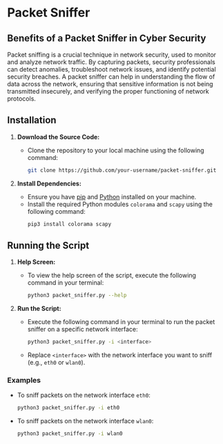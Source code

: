 # Packet Sniffer

## Benefits of a Packet Sniffer in Cyber Security

Packet sniffing is a crucial technique in network security, used to monitor and analyze network traffic. By capturing packets, security professionals can detect anomalies, troubleshoot network issues, and identify potential security breaches. A packet sniffer can help in understanding the flow of data across the network, ensuring that sensitive information is not being transmitted insecurely, and verifying the proper functioning of network protocols.

## Installation

1. **Download the Source Code:**
    - Clone the repository to your local machine using the following command:
        ```sh
        git clone https://github.com/your-username/packet-sniffer.git
        ```

2. **Install Dependencies:**
    - Ensure you have [pip](https://pypi.org/project/pip/) and [Python](https://www.python.org/downloads/) installed on your machine.
    - Install the required Python modules `colorama` and `scapy` using the following command:
        ```sh
        pip3 install colorama scapy
        ```

## Running the Script

1. **Help Screen:**
    - To view the help screen of the script, execute the following command in your terminal:
        ```sh
        python3 packet_sniffer.py --help
        ```

2. **Run the Script:**
    - Execute the following command in your terminal to run the packet sniffer on a specific network interface:
        ```sh
        python3 packet_sniffer.py -i <interface>
        ```

    - Replace `<interface>` with the network interface you want to sniff (e.g., `eth0` or `wlan0`).

### Examples

- To sniff packets on the network interface `eth0`:
    ```sh
    python3 packet_sniffer.py -i eth0
    ```

- To sniff packets on the network interface `wlan0`:
    ```sh
    python3 packet_sniffer.py -i wlan0
    ```
